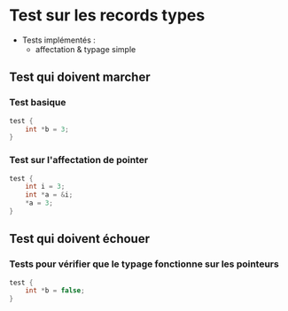 # Test sur les records types

-   Tests implémentés :
    -   affectation & typage simple

## Test qui doivent marcher

### Test basique

```c
test {
	int *b = 3;
}
```

### Test sur l'affectation de pointer

```c
test {
	int i = 3;
	int *a = &i;
	*a = 3;
}
```

## Test qui doivent échouer

### Tests pour vérifier que le typage fonctionne sur les pointeurs

```c
test {
	int *b = false;
}
```
